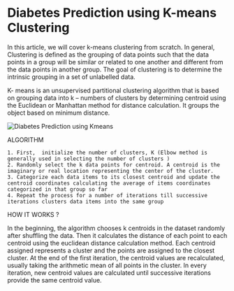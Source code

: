 <h1> Diabetes Prediction using K-means Clustering </h1>

In this article, we will cover k-means clustering from scratch. In general, Clustering is defined as the grouping of data points such that the data points in a group will be similar or related to one another and different from the data points in another group. The goal of clustering is to determine the intrinsic grouping in a set of unlabelled data.

K- means is an unsupervised partitional clustering algorithm that is based on grouping data into k – numbers of clusters by determining centroid using the Euclidean or Manhattan method for distance calculation. It groups the object based on minimum distance.

![Diabetes Prediction using Kmeans](https://aihubprojects.com/wp-content/uploads/2020/10/euclidean-distance-formula.png)

ALGORITHM

    1. First,  initialize the number of clusters, K (Elbow method is generally used in selecting the number of clusters )
    2. Randomly select the k data points for centroid. A centroid is the imaginary or real location representing the center of the cluster.
    3. Categorize each data items to its closest centroid and update the centroid coordinates calculating the average of items coordinates categorized in that group so far
    4. Repeat the process for a number of iterations till successive iterations clusters data items into the same group

HOW IT WORKS ?

In the beginning, the algorithm chooses k centroids in the dataset randomly after shuffling the data. Then it calculates the distance of each point to each centroid using the euclidean distance calculation method. Each centroid assigned represents a cluster and the points are assigned to the closest cluster. At the end of the first iteration, the centroid values are recalculated, usually taking the arithmetic mean of all points in the cluster.  In every iteration, new centroid values are calculated until successive iterations provide the same centroid value. 
